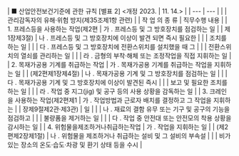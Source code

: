 | ■ 산업안전보건기준에 관한 규칙 [별표 2] <개정 2023. | 11.
14.> |
| --- | --- |
|  | 관리감독자의 유해·위험 방지(제35조제1항 관련) |
| 작 업 의 종 류 | 직무수행 내용 |
| 1. 프레스등을 사용하는 작업(제2편 | 가
. 프레스등 및 그 방호장치를 점검하는 일 |
| 제1장제3절) | 나
. 프레스등 및 그 방호장치에 이상이 발견 되면 즉시 필요한 |
|  | 조치를 하는 일 |
|  | 다
. 프레스등 및 그 방호장치에 전환스위치를 설치했을 때 그 |
|  | 전환스위치의 열쇠를 관리하는 일 |
|  | 라
. 금형의 부착·해체 또는 조정작업을 직접 지휘하는 일 |
| 2. 목재가공용 기계를 취급하는 작업 | 가
. 목재가공용 기계를 취급하는 작업을 지휘하는 일 |
| (제2편제1장제4절) | 나
. 목재가공용 기계 및 그 방호장치를 점검하는 일 |
|  | 다
. 목재가공용 기계 및 그 방호장치에 이상이 발견된 즉시 |
|  | 보고 및 필요한 조치를 하는 일 |
|  | 라
. 작업 중 지그(jig) 및 공구 등의 사용 상황을 감독하는 일 |
| 3. 크레인을 사용하는 작업(제2편제1 | 가
. 작업방법과 근로자 배치를 결정하고 그 작업을 지휘하는 |
| 장제9절제2관·제3관) | 일 |
|  | 나
. 재료의 결함 유무 또는 기구 및 공구의 기능을 점검하고 |
|  | 불량품을 제거하는 일 |
|  | 다
. 작업 중 안전대 또는 안전모의 착용 상황을 감시하는 일 |
| 4. 위험물을제조하거나취급하는작업 | 가
. 작업을 지휘하는 일 |
| (제2편제2장제1절) | 나
. 위험물을 제조하거나 취급하는 설비 및 그 설비의 부속설 |
|  | 비가 있는 장소의 온도·습도·차광 및 환기 상태 등을 수시 |